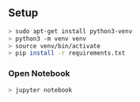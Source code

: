 ## Setup
```sh
> sudo apt-get install python3-venv
> python3 -m venv venv
> source venv/bin/activate
> pip install -r requirements.txt
```

### Open Notebook
```sh
> jupyter notebook
```
